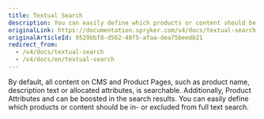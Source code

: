 ```yaml
---
title: Textual Search
description: You can easily define which products or content should be in- or excluded from full text search.
originalLink: https://documentation.spryker.com/v4/docs/textual-search
originalArticleId: 9529bbf8-d562-48f5-afaa-dea75beedb21
redirect_from:
  - /v4/docs/textual-search
  - /v4/docs/en/textual-search
---
```


By default, all content on CMS and Product Pages, such as product name, description text or allocated attributes, is searchable. Additionally, Product Attributes and can be boosted in the search results. You can easily define which products or content should be in- or excluded from full text search.
